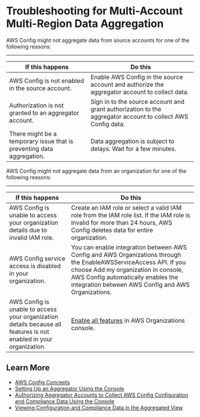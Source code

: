 # Troubleshooting for Multi\-Account Multi\-Region Data Aggregation<a name="aggregate-data-troubleshooting"></a>

AWS Config might not aggregate data from source accounts for one of the following reasons:


****  

| If this happens | Do this | 
| --- | --- | 
| AWS Config is not enabled in the source account\. | Enable AWS Config in the source account and authorize the aggregator account to collect data\. | 
| Authorization is not granted to an aggregator account\. | Sign in to the source account and grant authorization to the aggregator account to collect AWS Config data\. | 
| There might be a temporary issue that is preventing data aggregation\. | Data aggregation is subject to delays\. Wait for a few minutes\. | 

AWS Config might not aggregate data from an organization for one of the following reasons:


****  

| If this happens | Do this | 
| --- | --- | 
| AWS Config is unable to access your organization details due to invalid IAM role\. | Create an IAM role or select a valid IAM role from the IAM role list\. If the IAM role is invalid for more than 24 hours, AWS Config deletes data for entire organization\.  | 
| AWS Config service access is disabled in your organization\. | You can enable integration between AWS Config and AWS Organizations through the EnableAWSServiceAccess API\. If you choose Add my organization in console, AWS Config automatically enables the integration between AWS Config and AWS Organizations\. | 
| AWS Config is unable to access your organization details because all features is not enabled in your organization\. | [Enable all features](https://docs.aws.amazon.com/organizations/latest/userguide/orgs_manage_org_support-all-features.html) in AWS Organizations console\. | 

## Learn More<a name="learn-more-setup-console"></a>
+ [AWS Config Concepts](config-concepts.md)
+ [Setting Up an Aggregator Using the Console](setup-aggregator-console.md)
+ [Authorizing Aggregator Accounts to Collect AWS Config Configuration and Compliance Data Using the Console](authorize-aggregator-account-console.md)
+ [Viewing Configuration and Compliance Data in the Aggregated View](viewing-the-aggregate-dashboard.md)